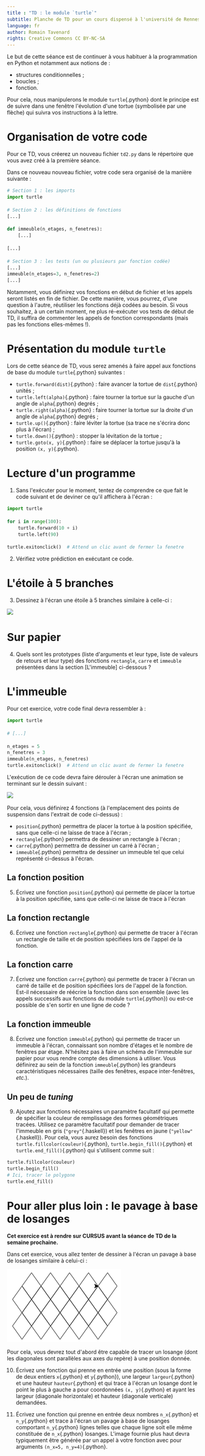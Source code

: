 ```yaml
---
title : "TD : le module `turtle`"
subtitle: Planche de TD pour un cours dispensé à l'université de Rennes 2
language: fr
author: Romain Tavenard
rights: Creative Commons CC BY-NC-SA
---
```


Le but de cette séance est de continuer à vous habituer à la programmation en
Python et notamment aux notions de :

* structures conditionnelles ;
* boucles ;
* fonction.

Pour cela, nous manipulerons le module `turtle`{.python} dont le principe est
de suivre dans une fenêtre l'évolution d'une tortue (symbolisée par une flèche)
qui suivra vos instructions à la lettre.

# Organisation de votre code

Pour ce TD, vous créerez un nouveau fichier `td2.py` dans le répertoire que
vous avez créé à la première séance.

Dans ce nouveau nouveau fichier, votre code sera organisé de la manière
suivante :

```python
# Section 1 : les imports
import turtle

# Section 2 : les définitions de fonctions
[...]

def immeuble(n_etages, n_fenetres):
    [...]

[...]

# Section 3 : les tests (un ou plusieurs par fonction codée)
[...]
immeuble(n_etages=3, n_fenetres=2)
[...]
```

Notamment, vous définirez vos fonctions en début de fichier et les appels
seront listés en fin de fichier. De cette manière, vous pourrez, d'une question
à l'autre, réutiliser les fonctions déjà codées au besoin.
Si vous souhaitez, à un certain moment, ne plus ré-exécuter vos tests de début
de TD, il suffira de commenter les appels de fonction correspondants
(mais pas les fonctions elles-mêmes !).

# Présentation du module `turtle`

Lors de cette séance de TD, vous serez amenés à faire appel aux fonctions de
base du module `turtle`{.python} suivantes :

* `turtle.forward(dist)`{.python} : faire avancer la tortue de `dist`{.python}
unités ;
* `turtle.left(alpha)`{.python} : faire tourner la tortue sur la gauche d'un
angle de `alpha`{.python} degrés ;
* `turtle.right(alpha)`{.python} : faire tourner la tortue sur la droite d'un
angle de `alpha`{.python} degrés ;
* `turtle.up()`{.python} : faire léviter la tortue (sa trace ne s'écrira donc
plus à l'écran) ;
* `turtle.down()`{.python} : stopper la lévitation de la tortue ;
* `turtle.goto(x, y)`{.python} : faire se déplacer la tortue jusqu'à la
position `(x, y)`{.python}.

# Lecture d'un programme

1. Sans l'exécuter pour le moment, tentez de comprendre ce que fait le code
suivant et de deviner ce qu'il affichera à l'écran :

```python
import turtle

for i in range(100):
    turtle.forward(10 + i)
    turtle.left(90)

turtle.exitonclick()  # Attend un clic avant de fermer la fenetre
```

2. Vérifiez votre prédiction en exécutant ce code.

# L'étoile à 5 branches

3. Dessinez à l'écran une étoile à 5 branches similaire à celle-ci :

![](img/star.png)

# Sur papier

4. Quels sont les prototypes (liste d'arguments et leur type, liste de valeurs
de retours et leur type) des fonctions `rectangle`, `carre` et `immeuble`
présentées dans la section [L'immeuble] ci-dessous ?

# L'immeuble

Pour cet exercice, votre code final devra ressembler à :

```python
import turtle

# [...]

n_etages = 5
n_fenetres = 3
immeuble(n_etages, n_fenetres)
turtle.exitonclick()  # Attend un clic avant de fermer la fenetre
```

L'exécution de ce code devra faire dérouler à l'écran une animation se
terminant sur le dessin suivant :

![](img/immeuble.png)

Pour cela, vous définirez 4 fonctions (à l'emplacement des points de suspension
dans l'extrait de code ci-dessus) :

* `position`{.python} permettra de placer la tortue à la position spécifiée,
sans que celle-ci ne laisse de trace à l'écran ;
* `rectangle`{.python} permettra de dessiner un rectangle à l'écran ;
* `carre`{.python} permettra de dessiner un carré à l'écran ;
* `immeuble`{.python} permettra de dessiner un immeuble tel que celui
représenté ci-dessus à l'écran.

## La fonction position
5. Écrivez une fonction `position`{.python} qui permette de placer la tortue à
la position spécifiée, sans que celle-ci ne laisse de trace à l'écran

## La fonction rectangle
6. Écrivez une fonction `rectangle`{.python} qui permette de tracer à l'écran
un rectangle de taille et de position spécifiées lors de l'appel de la fonction.

## La fonction carre
7. Écrivez une fonction `carre`{.python} qui permette de tracer à l'écran un
carré de taille et de position spécifiées lors de l'appel de la fonction.
Est-il nécessaire de réécrire la fonction dans son ensemble (avec les appels
    successifs aux fonctions du module `turtle`{.python}) ou est-ce possible de
    s'en sortir en une ligne de code ?

## La fonction immeuble
8. Écrivez une fonction `immeuble`{.python} qui permette de tracer un immeuble
à l'écran, connaissant son nombre d'étages et le nombre de fenêtres par étage.
N'hésitez pas à faire un schéma de l'immeuble sur papier pour vous rendre
compte des dimensions à utiliser.
Vous définirez au sein de la fonction `immeuble`{.python} les grandeurs
caractéristiques nécessaires (taille des fenêtres, espace inter-fenêtres,
    _etc._).

## Un peu de _tuning_
9. Ajoutez aux fonctions nécessaires un paramètre facultatif qui permette de
spécifier la couleur de remplissage des formes géométriques tracées.
Utilisez ce paramètre facultatif pour demander de tracer l'immeuble en gris
(`"grey"`{.haskell}) et les fenêtres en jaune (`"yellow"`{.haskell}).
Pour cela, vous aurez besoin des fonctions `turtle.fillcolor(couleur)`{.python},
`turtle.begin_fill()`{.python} et `turtle.end_fill()`{.python} qui s'utilisent
comme suit :

```python
turtle.fillcolor(couleur)
turtle.begin_fill()
# Ici, tracer le polygone
turtle.end_fill()
```

# Pour aller plus loin : le pavage à base de losanges

**Cet exercice est à rendre sur CURSUS avant la séance de TD de la semaine
prochaine.**

Dans cet exercice, vous allez tenter de dessiner à l'écran un pavage à base de
losanges similaire à celui-ci :

![](img/pavage_losange.png)

Pour cela, vous devrez tout d'abord être capable de tracer un losange
(dont les diagonales sont parallèles aux axes du repère) à une position donnée.

10. Écrivez une fonction qui prenne en entrée une position (sous la forme de
    deux entiers `x`{.python} et `y`{.python}), une largeur `largeur`{.python}
    et une hauteur `hauteur`{.python} et qui trace à l'écran un losange dont le
    point le plus à gauche a pour coordonnées `(x, y)`{.python} et ayant les
    largeur (diagonale horizontale) et hauteur (diagonale verticale) demandées.

11. Écrivez une fonction qui prenne en entrée deux nombres `n_x`{.python} et
    `n_y`{.python} et trace à l'écran un pavage à base de losanges comportant
    `n_y`{.python} lignes telles que chaque ligne soit elle même constituée de
    `n_x`{.python} losanges. L'image fournie plus haut devra typiquement
    être générée par un appel à votre fonction avec pour arguments
    `(n_x=5, n_y=4)`{.python}.

